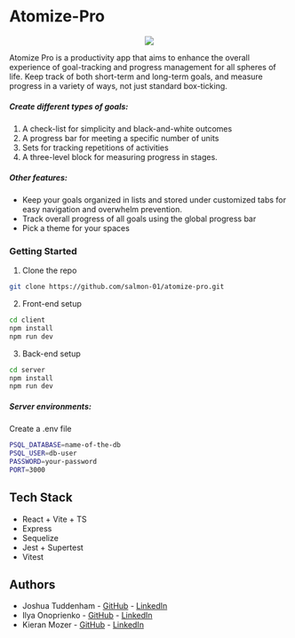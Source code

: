 # Atomize-Pro

<p align="center">
  <img src="client/public/icons/atomic-icon.png" />
</p>

Atomize Pro is a productivity app that aims to enhance the overall experience of goal-tracking and progress management for all spheres of life. Keep track of both short-term and long-term goals, and measure progress in a variety of ways, not just standard box-ticking.

##### Create different types of goals:

1. A check-list for simplicity and black-and-white outcomes
2. A progress bar for meeting a specific number of units
3. Sets for tracking repetitions of activities
4. A three-level block for measuring progress in stages.

##### Other features:

- Keep your goals organized in lists and stored under customized tabs for easy navigation and overwhelm prevention.
- Track overall progress of all goals using the global progress bar
- Pick a theme for your spaces

### Getting Started

1. Clone the repo

```sh
git clone https://github.com/salmon-01/atomize-pro.git
```

2. Front-end setup

```sh
cd client
npm install
npm run dev
```

3. Back-end setup

```sh
cd server
npm install
npm run dev
```

##### Server environments:

Create a .env file

```sh
PSQL_DATABASE=name-of-the-db
PSQL_USER=db-user
PASSWORD=your-password
PORT=3000
```

## Tech Stack

- React + Vite + TS
- Express
- Sequelize
- Jest + Supertest
- Vitest

## Authors

- Joshua Tuddenham - [GitHub](https://github.com/joshuaisaact) - [LinkedIn](https://www.linkedin.com/in/joshuatuddenham/)
- Ilya Onoprienko - [GitHub](https://github.com/salmon-01) - [LinkedIn](https://www.linkedin.com/in/ilya-onoprienko/)
- Kieran Mozer - [GitHub](https://github.com/kmoze) - [LinkedIn](https://www.linkedin.com/in/kiermozer/)

